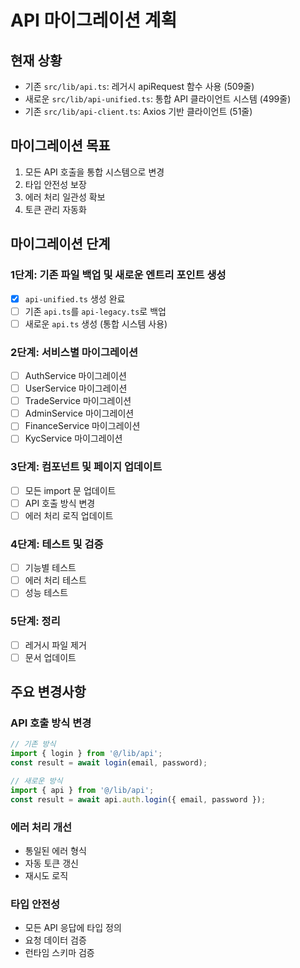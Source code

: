 # API 마이그레이션 계획

## 현재 상황
- 기존 `src/lib/api.ts`: 레거시 apiRequest 함수 사용 (509줄)
- 새로운 `src/lib/api-unified.ts`: 통합 API 클라이언트 시스템 (499줄)
- 기존 `src/lib/api-client.ts`: Axios 기반 클라이언트 (51줄)

## 마이그레이션 목표
1. 모든 API 호출을 통합 시스템으로 변경
2. 타입 안전성 보장
3. 에러 처리 일관성 확보
4. 토큰 관리 자동화

## 마이그레이션 단계

### 1단계: 기존 파일 백업 및 새로운 엔트리 포인트 생성
- [x] `api-unified.ts` 생성 완료
- [ ] 기존 `api.ts`를 `api-legacy.ts`로 백업
- [ ] 새로운 `api.ts` 생성 (통합 시스템 사용)

### 2단계: 서비스별 마이그레이션
- [ ] AuthService 마이그레이션
- [ ] UserService 마이그레이션  
- [ ] TradeService 마이그레이션
- [ ] AdminService 마이그레이션
- [ ] FinanceService 마이그레이션
- [ ] KycService 마이그레이션

### 3단계: 컴포넌트 및 페이지 업데이트
- [ ] 모든 import 문 업데이트
- [ ] API 호출 방식 변경
- [ ] 에러 처리 로직 업데이트

### 4단계: 테스트 및 검증
- [ ] 기능별 테스트
- [ ] 에러 처리 테스트
- [ ] 성능 테스트

### 5단계: 정리
- [ ] 레거시 파일 제거
- [ ] 문서 업데이트

## 주요 변경사항

### API 호출 방식 변경
```typescript
// 기존 방식
import { login } from '@/lib/api';
const result = await login(email, password);

// 새로운 방식
import { api } from '@/lib/api';
const result = await api.auth.login({ email, password });
```

### 에러 처리 개선
- 통일된 에러 형식
- 자동 토큰 갱신
- 재시도 로직

### 타입 안전성
- 모든 API 응답에 타입 정의
- 요청 데이터 검증
- 런타임 스키마 검증 